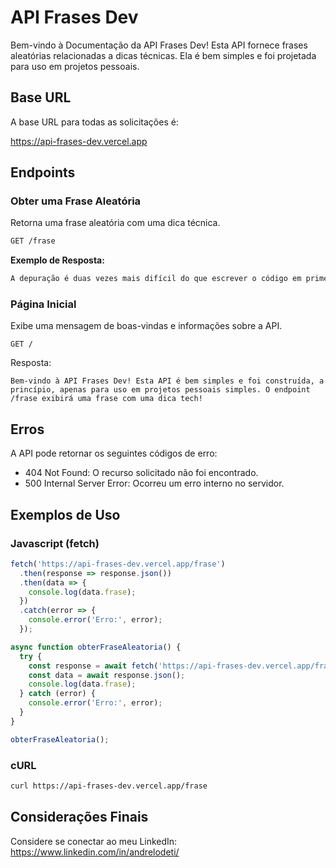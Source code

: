 # API Frases Dev

Bem-vindo à Documentação da API Frases Dev! Esta API fornece frases aleatórias relacionadas a dicas técnicas. Ela é bem simples e foi projetada para uso em projetos pessoais.

## Base URL

A base URL para todas as solicitações é:

https://api-frases-dev.vercel.app


## Endpoints

### Obter uma Frase Aleatória

Retorna uma frase aleatória com uma dica técnica.

```bash
GET /frase
```

**Exemplo de Resposta:**

```bash
A depuração é duas vezes mais difícil do que escrever o código em primeiro lugar. Portanto, se você escrever o código o mais inteligível possível, não estará trapaceando.
```
### Página Inicial
Exibe uma mensagem de boas-vindas e informações sobre a API.

```
GET /
```

Resposta:

```
Bem-vindo à API Frases Dev! Esta API é bem simples e foi construída, a princípio, apenas para uso em projetos pessoais simples. O endpoint /frase exibirá uma frase com uma dica tech!
``` 

## Erros
A API pode retornar os seguintes códigos de erro:

* 404 Not Found: O recurso solicitado não foi encontrado.
* 500 Internal Server Error: Ocorreu um erro interno no servidor.

## Exemplos de Uso

### Javascript (fetch)

```javascript
fetch('https://api-frases-dev.vercel.app/frase')
  .then(response => response.json())
  .then(data => {
    console.log(data.frase);
  })
  .catch(error => {
    console.error('Erro:', error);
  });
```
```javascript
async function obterFraseAleatoria() {
  try {
    const response = await fetch('https://api-frases-dev.vercel.app/frase');
    const data = await response.json();
    console.log(data.frase);
  } catch (error) {
    console.error('Erro:', error);
  }
}

obterFraseAleatoria();
```

### cURL

```bash
curl https://api-frases-dev.vercel.app/frase
```

## Considerações Finais

Considere se conectar ao meu LinkedIn: https://www.linkedin.com/in/andrelodeti/
